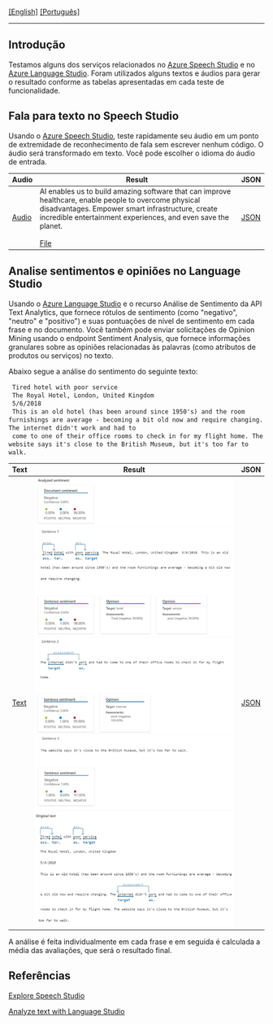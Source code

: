 [\[English\]](README.md) [\[Português\]](#introdução)
_______________________________________________________________________________________________________________________________________
## Introdução

Testamos alguns dos serviços relacionados no [Azure Speech Studio](https://speech.microsoft.com/) e no [Azure Language Studio](https://language.cognitive.azure.com/). Foram utilizados alguns textos e áudios para gerar o resultado conforme as tabelas apresentadas em cada teste de funcionalidade.

## Fala para texto no Speech Studio

Usando o [Azure Speech Studio](https://speech.microsoft.com/), teste rapidamente seu áudio em um ponto de extremidade de reconhecimento de fala sem escrever nenhum código. O áudio será transformado em texto. Você pode escolher o idioma do áudio de entrada.

| Audio                                      | Result                                 | JSON                                    |
|---------------------------------------------|-----------------------------------------------|-----------------------------------------------|
| [Audio](Input/WhatAICanDo.m4a) | AI enables us to build amazing software that can improve healthcare, enable people to overcome physical disadvantages. Empower smart infrastructure, create incredible entertainment experiences, and even save the planet.<br><br> [File](Output/WhatAICanDo.txt) | [JSON](Output/WhatAICanDo.json) |

## Analise sentimentos e opiniões no Language Studio

Usando o [Azure Language Studio](https://language.cognitive.azure.com/) e o recurso Análise de Sentimento da API Text Analytics, que fornece rótulos de sentimento (como "negativo", "neutro" e "positivo") e suas pontuações de nível de sentimento em cada frase e no documento. Você também pode enviar solicitações de Opinion Mining usando o endpoint Sentiment Analysis, que fornece informações granulares sobre as opiniões relacionadas às palavras (como atributos de produtos ou serviços) no texto.

Abaixo segue a análise do sentimento do seguinte texto:

```
 Tired hotel with poor service
 The Royal Hotel, London, United Kingdom
 5/6/2018
 This is an old hotel (has been around since 1950's) and the room furnishings are average - becoming a bit old now and require changing. The internet didn't work and had to 
 come to one of their office rooms to check in for my flight home. The website says it's close to the British Museum, but it's too far to walk.
```

| Text                                      | Result                                 | JSON                                    |
|---------------------------------------------|-----------------------------------------------|-----------------------------------------------|
| [Text](Input/Opinion1.txt) | ![Image](Output/ASOpinion1.jpg)<br>![Image](Output/Sentence1Opinion1.jpg)<br>![Image](Output/Sentence2Opinion1.jpg)<br>![Image](Output/Sentence3Opinion1.jpg)<br>![Image](Output/OriginalTextOpinion1.jpg)<br> | [JSON](Output/ResultOpinion1.json) |

A análise é feita individualmente em cada frase e em seguida é calculada a média das avaliações, que será o resultado final.

## Referências

[Explore Speech Studio](https://microsoftlearning.github.io/mslearn-ai-fundamentals/Instructions/Labs/09-speech.html)

[Analyze text with Language Studio](https://microsoftlearning.github.io/mslearn-ai-fundamentals/Instructions/Labs/06-text-analysis.html)
